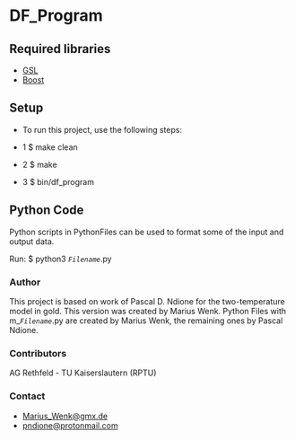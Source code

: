 # DF_Program


## Required libraries
* [GSL](https://www.gnu.org/software/gsl/doc/html/)
* [Boost](https://www.boost.org/)

## Setup
* To run this project, use the following steps:

* 1 $ make clean

* 2 $ make 

* 3 $ bin/df_program

## Python Code
Python scripts in PythonFiles can be used to format some of the input and output data.

Run: $ python3 *`Filename`*.py


### Author 
This project is based on work of Pascal D. Ndione for the two-temperature model in gold. This version was created by Marius Wenk.
Python Files with m_*`Filename`*.py are created by Marius Wenk, the remaining ones by Pascal Ndione.

### Contributors
AG Rethfeld - TU Kaiserslautern (RPTU)

### Contact
- [Marius_Wenk@gmx.de](Marius_Wenk@gmx.de)
- [pndione@protonmail.com](pndione@protonmail.com)

